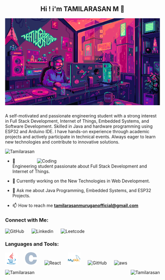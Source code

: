 <div style="font-family: 'Inter', sans-serif;">

<h2 align="center"> Hi ! i'm TAMILARASAN M 👋 </h2>

![MasterHead](https://raw.githubusercontent.com/Ubaid2116/Ubaid2116/main/github-ppic.gif)
<h3 align="center"></h3>
<p> A self-motivated and passionate engineering student with a strong interest in Full Stack Development, Internet of Things, Embedded Systems, and Software Development. Skilled in Java and hardware programming using ESP32 and Arduino IDE. I have hands-on experience through academic projects and actively participate in technical events. Always eager to learn new technologies and contribute to innovative solutions.</p>

<p align="left"> <img src="https://komarev.com/ghpvc/?username=Tamilarasan-Murugan&label=Profile%20views&color=0e75b6&style=flat" alt="Tamilarasan" /> </p>
<img align="right" alt="Coding" width="400" src="https://user-images.githubusercontent.com/74038190/212749447-bfb7e725-6987-49d9-ae85-2015e3e7cc41.gif">

- 🔭 Engineering student passionate about Full Stack Development and Internet of Things.

- 🌱 Currently working on the New Technologies in Web Development.

- 💬 Ask me about Java Programming, Embedded Systems, and ESP32 Projects.

- 📫 How to reach me **tamilarasanmuruganofficial@gmail.com**


<h3 align="left">Connect with Me:</h3>
<p align="left">
  <a href="https://github.com/Tamilarasan-Murugan" target="blank" style="text-decoration: none;">
    <img align="center" src="https://upload.wikimedia.org/wikipedia/commons/thumb/a/ae/Github-desktop-logo-symbol.svg/2048px-Github-desktop-logo-symbol.svg.png" alt="GitHub" height="30" width="40" style="margin-right: 20px;" />
  </a>
  <a href="https://www.linkedin.com/in/tamilarasan2617/" target="blank" style="text-decoration: none;">
    <img align="center" src="https://upload.wikimedia.org/wikipedia/commons/thumb/8/81/LinkedIn_icon.svg/2048px-LinkedIn_icon.svg.png" alt="Linkedin" height="30" width="40" style="margin-right: 20px;" />
  </a>
  <a href="https://leetcode.com/u/TamilarasanMurugan/" target="blank" style="text-decoration: none;">
    <img align="center" src="https://pathrise-website-guide-wp.s3.us-west-1.amazonaws.com/guides/wp-content/uploads/2019/05/10175228/images-11.png" alt="Leetcode" height="30" width="40" />
  </a>
</p>

<h3 align="left">Languages and Tools:</h3>
<p align="left">
  <a href="https://www.java.com" target="_blank" rel="noreferrer" style="text-decoration: none; border: none;">
    <img src="https://raw.githubusercontent.com/devicons/devicon/master/icons/java/java-original.svg" alt="Java" width="40" height="40" style="margin-right: 20px; border: none;" />
  </a>
  <a href="https://www.cprogramming.com/" target="_blank" rel="noreferrer" style="text-decoration: none; border: none;">
    <img src="https://raw.githubusercontent.com/devicons/devicon/master/icons/c/c-original.svg" alt="C" width="40" height="40" style="margin-right: 20px; border: none;" />
  </a>
  <a href="https://react.dev/" target="_blank" rel="noreferrer" style="text-decoration: none; border: none;">
    <img src="https://codesparrow.org/public/uploads/news-5.png" alt="React" width="40" height="40" style="margin-right: 20px; border: none;" />
  </a>
  <a href="https://www.mysql.com/" target="_blank" rel="noreferrer" style="text-decoration: none; border: none;">
    <img src="https://raw.githubusercontent.com/devicons/devicon/master/icons/mysql/mysql-original-wordmark.svg" alt="Mysql" width="40" height="40" style="margin-right: 20px; border: none;" />
  </a>
  <a href="https://github.com/" target="_blank" rel="noreferrer" style="text-decoration: none; border: none;">
    <img src="https://upload.wikimedia.org/wikipedia/commons/thumb/a/ae/Github-desktop-logo-symbol.svg/2048px-Github-desktop-logo-symbol.svg.png" alt="GitHub" width="40" height="40" style="margin-right: 20px; border: none;" />
  </a>
  <a href="https://aws.amazon.com/" target="_blank" rel="noreferrer" style="text-decoration: none; border: none;">
    <img src="https://www.vectorlogo.zone/logos/amazon_aws/amazon_aws-icon.svg" alt="aws" width="40" height="40" style="border: none;" />
  </a>
</p>
</div>

<div style="display: flex; justify-content: space-between; align-items: center; flex-wrap: wrap;">
  <img src="https://github-readme-stats.vercel.app/api?username=Tamilarasan-Murugan&show_icons=true&locale=en&theme=tokyonight" alt="Tamilarasan" style="max-width: 48%; height: auto;"/>

  <img src="https://github-readme-streak-stats.herokuapp.com/?user=Tamilarasan-Murugan&&theme=tokyonight" alt="Tamilarasan" style="max-width: 48%; height: auto;"/>
</div>


